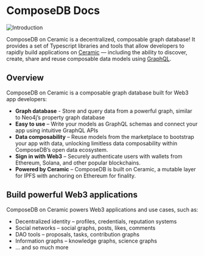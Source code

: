 # ComposeDB Docs
![Introduction](/img/intro-dataverse.png)

ComposeDB on Ceramic is a decentralized, composable graph database! It provides a set of Typescript libraries and tools that allow developers to rapidly build applications on [Ceramic](https://ceramic.network/) — including the ability to discover, create, share and reuse composable data models using [GraphQL](https://www.graphql.org/).

## Overview
ComposeDB on Ceramic is a composable graph database built for Web3 app developers:

-  **Graph database** - Store and query data from a powerful graph, similar to Neo4j’s property graph database
-  **Easy to use** – Write your models as GraphQL schemas and connect your app using intuitive GraphQL APIs
-  **Data composability** – Reuse models from the marketplace to bootstrap your app with data, unlocking limitless data composability within ComposeDB’s open data ecosystem.
-  **Sign in with Web3** – Securely authenticate users with wallets from Ethereum, Solana, and other popular blockchains.
-  **Powered by Ceramic** – ComposeDB is built on Ceramic, a mutable layer for IPFS with anchoring on Ethereum for finality.



## Build powerful Web3 applications
ComposeDB on Ceramic powers Web3 applications and use cases, such as:

- Decentralized identity – profiles, credentials, reputation systems
- Social networks – social graphs, posts, likes, comments
- DAO tools – proposals, tasks, contribution graphs
- Information graphs – knowledge graphs, science graphs
- … and so much more
